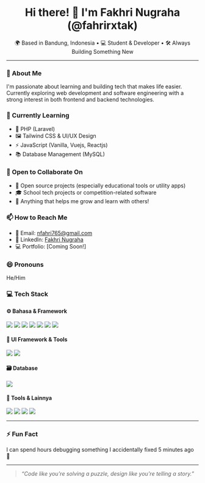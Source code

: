 <h1 align="center">Hi there! 👋 I'm Fakhri Nugraha (@fahrirxtak)</h1>

<p align="center">
  🌍 Based in Bandung, Indonesia • 💻 Student & Developer • 🛠️ Always Building Something New
</p>

---

### 👀 About Me
I'm passionate about learning and building tech that makes life easier. Currently exploring web development and software engineering with a strong interest in both frontend and backend technologies.

### 🌱 Currently Learning
- 🔧 PHP (Laravel)
- 🖼️ Tailwind CSS & UI/UX Design
- ⚡ JavaScript (Vanilla, Vuejs, Reactjs)
- 📚 Database Management (MySQL)

### 🤝 Open to Collaborate On
- 🔐 Open source projects (especially educational tools or utility apps)
- 🎓 School tech projects or competition-related software
- 💼 Anything that helps me grow and learn with others!

### 📫 How to Reach Me
- 💌 Email: nfahri765@gmail.com
- 🧠 LinkedIn: [Fakhri Nugraha](https://www.linkedin.com/in/fahri-nugraha-08984a28b/)
- 💻 Portfolio: [Coming Soon!]

### 😄 Pronouns
He/Him

### 💻 Tech Stack

#### ⚙️ Bahasa & Framework
<p>
  <img src="https://img.shields.io/badge/PHP-777BB4?style=for-the-badge&logo=php&logoColor=white"/>
  <img src="https://img.shields.io/badge/Laravel-E74430?style=for-the-badge&logo=laravel&logoColor=white"/>
  <img src="https://img.shields.io/badge/JavaScript-F7DF1E?style=for-the-badge&logo=javascript&logoColor=black"/>
  <img src="https://img.shields.io/badge/Vue.js-42b883?style=for-the-badge&logo=vue.js&logoColor=white"/>
  <img src="https://img.shields.io/badge/React.js-61DAFB?style=for-the-badge&logo=react&logoColor=black"/>
  <img src="https://img.shields.io/badge/HTML5-E34F26?style=for-the-badge&logo=html5&logoColor=white"/>
  <img src="https://img.shields.io/badge/CSS3-1572B6?style=for-the-badge&logo=css3&logoColor=white"/>
</p>

#### 🎨 UI Framework & Tools
<p>
  <img src="https://img.shields.io/badge/TailwindCSS-38B2AC?style=for-the-badge&logo=tailwind-css&logoColor=white"/>
  <img src="https://img.shields.io/badge/Bootstrap-7952B3?style=for-the-badge&logo=bootstrap&logoColor=white"/>
</p>

#### 🗃️ Database
<p>
  <img src="https://img.shields.io/badge/MySQL-00758F?style=for-the-badge&logo=mysql&logoColor=white"/>
</p>

#### 🧰 Tools & Lainnya
<p>
  <img src="https://img.shields.io/badge/VS%20Code-007ACC?style=for-the-badge&logo=visual-studio-code&logoColor=white"/>
  <img src="https://img.shields.io/badge/Laragon-0E83CD?style=for-the-badge&logo=laravel&logoColor=white"/>
  <img src="https://img.shields.io/badge/Git-F05032?style=for-the-badge&logo=git&logoColor=white"/>
  <img src="https://img.shields.io/badge/GitHub-181717?style=for-the-badge&logo=github&logoColor=white"/>
</p>

---

### ⚡ Fun Fact
I can spend hours debugging something I accidentally fixed 5 minutes ago 🤯

---

> *“Code like you're solving a puzzle, design like you're telling a story.”*

<!---
fahrirxtak/fahrirxtak is a ✨ special ✨ repository because its `README.md` (this file) appears on your GitHub profile.
You can click the Preview link to take a look at your changes.
--->

